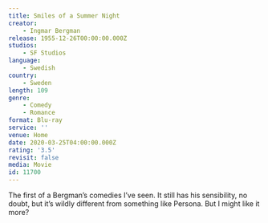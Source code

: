 ```yaml
---
title: Smiles of a Summer Night
creator:
    - Ingmar Bergman
release: 1955-12-26T00:00:00.000Z
studios:
    - SF Studios
language:
    - Swedish
country:
    - Sweden
length: 109
genre:
    - Comedy
    - Romance
format: Blu-ray
service: ''
venue: Home
date: 2020-03-25T04:00:00.000Z
rating: '3.5'
revisit: false
media: Movie
id: 11700
---
```


The first of a Bergman’s comedies I’ve seen. It still has his sensibility, no doubt, but it’s wildly different from something like Persona. But I might like it more?
